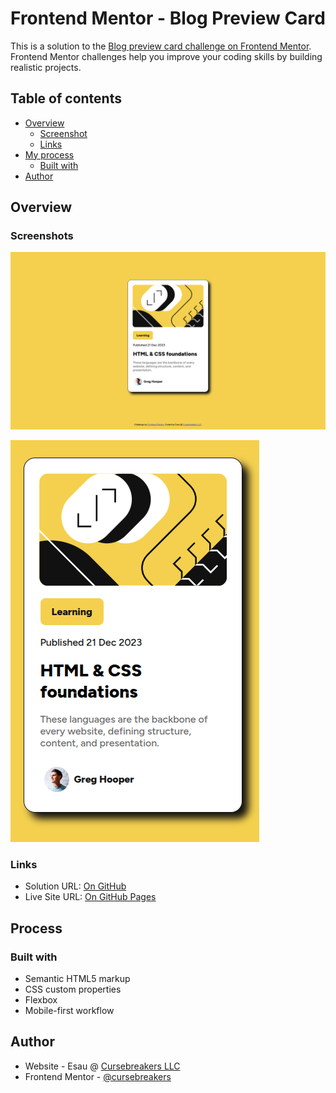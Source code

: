 # Frontend Mentor - Blog Preview Card

This is a solution to the [Blog preview card challenge on Frontend Mentor](https://www.frontendmentor.io/challenges/blog-preview-card-ckPaj01IcS). Frontend Mentor challenges help you improve your coding skills by building realistic projects. 

## Table of contents

- [Overview](#overview)
  - [Screenshot](#screenshot)
  - [Links](#links)
- [My process](#my-process)
  - [Built with](#built-with)
- [Author](#author)

## Overview

### Screenshots

![](./assets/images/desktop.png)

![](./assets/images/mobile.png)

### Links

- Solution URL: [On GitHub](https://github.com/cursebreakers/blog-card)
- Live Site URL: [On GitHub Pages](https://cursebreakers.github.io/blog-card)

## Process

### Built with

- Semantic HTML5 markup
- CSS custom properties
- Flexbox
- Mobile-first workflow

## Author

- Website - Esau @ [Cursebreakers LLC](https://www.your-site.com)
- Frontend Mentor - [@cursebreakers](https://www.frontendmentor.io/profile/cursebreakers)

